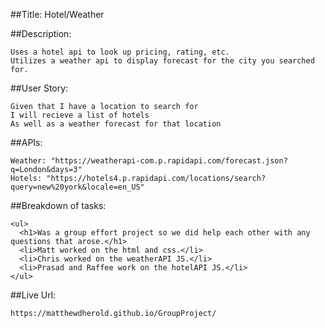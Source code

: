 
##Title: Hotel/Weather

##Description:
```
Uses a hotel api to look up pricing, rating, etc.
Utilizes a weather api to display forecast for the city you searched for.
```

##User Story:
```
Given that I have a location to search for
I will recieve a list of hotels
As well as a weather forecast for that location
```

##APIs: 
```
Weather: "https://weatherapi-com.p.rapidapi.com/forecast.json?q=London&days=3" 
Hotels: "https://hotels4.p.rapidapi.com/locations/search?query=new%20york&locale=en_US"
```

##Breakdown of tasks:
```
<ul>
  <h1>Was a group effort project so we did help each other with any questions that arose.</h1>
  <li>Matt worked on the html and css.</li>
  <li>Chris worked on the weatherAPI JS.</li>
  <li>Prasad and Raffee work on the hotelAPI JS.</li>
</ul>
```

##Live Url:
```
https://matthewdherold.github.io/GroupProject/
```

